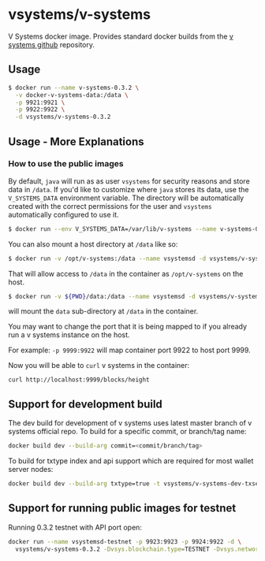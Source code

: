 # vsystems/v-systems

V Systems docker image. Provides standard docker builds from the [v systems github](https://github.com/virtualeconomy/v-systems) repository.

## Usage

```sh
$ docker run --name v-systems-0.3.2 \
  -v docker-v-systems-data:/data \
  -p 9921:9921 \
  -p 9922:9922 \
  -d vsystems/v-systems-0.3.2
```

## Usage - More Explanations

### How to use the public images

By default, `java` will run as as user `vsystems` for security reasons and store data in `/data`. If you'd like to customize where `java` stores its data, use the `V_SYSTEMS_DATA` environment variable. The directory will be automatically created with the correct permissions for the user and `vsystems` automatically configured to use it.

```sh
$ docker run --env V_SYSTEMS_DATA=/var/lib/v-systems --name v-systems-0.3.2 -d vsystems/v-systems-0.3.2
```

You can also mount a host directory at `/data` like so:

```sh
$ docker run -v /opt/v-systems:/data --name vsystemsd -d vsystems/v-systems-0.3.2
```
That will allow access to `/data` in the container as `/opt/v-systems` on the host.

```sh
$ docker run -v ${PWD}/data:/data --name vsystemsd -d vsystems/v-systems-0.3.2
```
will mount the `data` sub-directory at `/data` in the container.

You may want to change the port that it is being mapped to if you already run a v systems instance on the host.

For example: `-p 9999:9922` will map container port 9922 to host port 9999.

Now you will be able to `curl` v systems in the container:

`curl http://localhost:9999/blocks/height`

## Support for development build

The dev build for development of v systems uses latest master branch of v systems official repo. To build for a specific commit, or branch/tag name:

```sh
docker build dev --build-arg commit=<commit/branch/tag>
```

To build for txtype index and api support which are required for most wallet server nodes:

```sh
docker build dev --build-arg txtype=true -t vsystems/v-systems-dev-txserver
```

## Support for running public images for testnet

Running 0.3.2 testnet with API port open:

```sh
docker run --name vsystemsd-testnet -p 9923:9923 -p 9924:9922 -d \
  vsystems/v-systems-0.3.2 -Dvsys.blockchain.type=TESTNET -Dvsys.network.port=9923 -Dvsys.rest-api.bind-address=0.0.0.0
```
